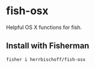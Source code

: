 # fish-osx
Helpful OS X functions for fish.

## Install with Fisherman

```bash
fisher i herrbischoff/fish-osx
```
